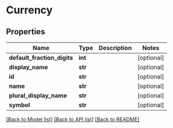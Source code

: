 # Currency

## Properties
Name | Type | Description | Notes
------------ | ------------- | ------------- | -------------
**default_fraction_digits** | **int** |  | [optional] 
**display_name** | **str** |  | [optional] 
**id** | **str** |  | [optional] 
**name** | **str** |  | [optional] 
**plural_display_name** | **str** |  | [optional] 
**symbol** | **str** |  | [optional] 

[[Back to Model list]](../README.md#documentation-for-models) [[Back to API list]](../README.md#documentation-for-api-endpoints) [[Back to README]](../README.md)


